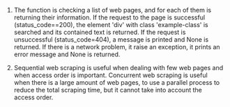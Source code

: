 1. The function is checking a list of web pages, and for each of them is returning their information.
If the request to the page is successful (status_code==200), the element 'div' with class 'example-class' is searched and its contained text is returned.
If the request is unsuccessful (status_code=404), a message is printed and None is returned.
If there is a network problem, it raise an exception, it prints an error message and None is returned.

2. Sequential web scraping is useful when dealing with few web pages and when access order is important.
Concurrent web scraping is useful when there is a large amount of web pages, to use a parallel process to reduce the total scraping time, but it cannot take into account the access order.